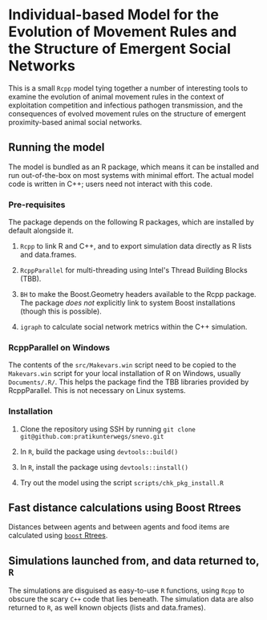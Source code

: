 # Individual-based Model for the Evolution of Movement Rules and the Structure of Emergent Social Networks

This is a small `Rcpp` model tying together a number of interesting tools to examine the evolution of animal movement rules in the context of exploitation competition and infectious pathogen transmission, and the consequences of evolved movement rules on the structure of emergent proximity-based animal social networks.

## Running the model

The model is bundled as an R package, which means it can be installed and run out-of-the-box on most systems with minimal effort.
The actual model code is written in C++; users need not interact with this code.

### Pre-requisites

The package depends on the following R packages, which are installed by default alongside it.

1. `Rcpp` to link R and C++, and to export simulation data directly as R lists and data.frames.

2. `RcppParallel` for multi-threading using Intel's Thread Building Blocks (TBB).

3. `BH` to make the Boost.Geometry headers available to the Rcpp package. The package _does not_ explicitly link to system Boost installations (though this is possible).

4. `igraph` to calculate social network metrics within the C++ simulation.

### RcppParallel on Windows

The contents of the `src/Makevars.win` script need to be copied to the `Makevars.win` script for your local installation of R on Windows, usually `Documents/.R/`.
This helps the package find the TBB libraries provided by RcppParallel.
This is not necessary on Linux systems.

### Installation

1. Clone the repository using SSH by running `git clone git@github.com:pratikunterwegs/snevo.git`

2. In `R`, build the package using `devtools::build()`

3. In `R`, install the package using `devtools::install()`

4. Try out the model using the script `scripts/chk_pkg_install.R`

## Fast distance calculations using Boost Rtrees

Distances between agents and between agents and food items are calculated using [`boost` Rtrees](https://www.boost.org/doc/libs/1_76_0/libs/geometry/doc/html/geometry/spatial_indexes.html).


## Simulations launched from, and data returned to, `R`

The simulations are disguised as easy-to-use `R` functions, using `Rcpp` to obscure the scary `C++` code that lies beneath. The simulation data are also returned to `R`, as well known objects (lists and data.frames).

